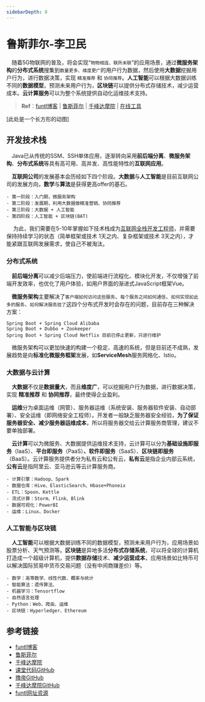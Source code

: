 ```yaml
---
sidebarDepth: 0
---
```


# 鲁斯菲尔-李卫民

​	　随着5G物联网的普及，将会实现“`物物相连、联所未联`”的应用场景，通过**微服务架构**的**分布式系统**搜集到`数量更多、维度更广`的用户行为数据，然后使用**大数据**挖掘用户行为，进行数据决策，实现 `精准推荐` 和 `协同推荐`。**人工智能**可以根据大数据训练不同的**数据模型**，预测未来用户行为，**区块链**可以提供分布式存储技术，减少运营成本。**云计算服务**可以为整个系统提供自动化运维技术支持。

> **Ref**：[funtl博客](https://www.funtl.com/zh/guide/) | [鲁斯菲尔](https://space.bilibili.com/31137138/channel/index) | [千峰达摩院](http://www.qfdmy.com/#/) | <a href="./introduce.html#在线工具" target="_blank">在线工具</a>



[此处是一个长方形的动图]



## 开发技术栈

​	　Java已从传统的SSM、SSH单体应用，逐渐转向采用**前后端分离**、**微服务架构**、**分布式系统**等具有高可用、高并发、高性能特性的**互联网应用**。

​	　**互联网公司**的发展基本会历经如下四个阶段。**大数据**与**人工智能**是目前互联网公司的发展方向，**数学**与**算法**是获得更高offer的基石。

```
- 第一阶段：入门期，微服务架构
- 第二阶段：发展期，利用大数据做精准营销、协同推荐
- 第三阶段：大数据 + 人工智能
- 第四阶段：人工智能 + 区块链(BAT)
```

​	　为此，我们需要在5-10年掌握如下技术栈成为[互联网全栈开发工程师](./introduce.md)，并需要保持持续学习的状态（简单框架或技术 1天之内、复杂框架或技术 3天之内），才能紧跟互联网发展需求，使自己不被淘汰。



### 分布式系统

​	　**前后端分离**可以减少后端压力，使前端进行流程化、模块化开发，不仅增强了前端开发效率，也优化了用户体验，如用户界面的渐进式JavaScript框架Vue。

​	　**微服务架构**主要解决了`客户端如何访问这些服务`、`每个服务之间如何通信`、`如何实现如此多的服务`、`如何解决服务挂了`这四个分布式开发时会存在的问题，目前存在三种解决方案：

```
Spring Boot + Spring Cloud Alibaba
Spring Boot + Dubbo + Zookeeper 
Spring Boot + Spring Cloud Netflix 目前已停止更新，只进行维护
```

​	　微服务架构可以更加快速的构建一个稳定、高速的系统，但是目前还不成熟，发展趋势是向**标准化微服务框架**发展，如**ServiceMesh**服务网格化、Istio。



### 大数据与云计算

​	　**大数据**不仅是**数据量大**，而且**维度广**，可以挖掘用户行为数据，进行数据决策，实现 **精准推荐** 和 **协同推荐**，最终使得企业盈利。

​	　**运维**分为桌面运维（网管）、服务器运维（系统安装、服务器软件安装、自动部署）、安全运维（即网络安全工程师）。开发者一般缺乏服务器安全经验，**为了保证服务器安全、减少服务器运维成本**，所以将服务器交给云计算服务商管理，建议不要单独部署。

​	　**云计算**可以为微服务、大数据提供运维技术支持，云计算可以分为**基础设施即服务**（IaaS）、**平台即服务**（PaaS）**、软件即服务**（SaaS）、**区块链即服务**（BaaS）。云计算服务提供者分为私有云和公有云，**私有云**是指企业内部云系统，**公有云**是指阿里云、亚马逊云等云计算服务商。

```
- 计算引擎：Hadoop、Spark
- 数据仓库：Hive、ElasticSearch、Hbase+Phoneix
- ETL：Spoon、Kettle
- 流式计算：Storm、Flink、Blink
- 数据可视化：PowerBI
- 运维：Linux、Docker
```



### 人工智能与区块链

​	　**人工智能**可以根据大数据训练不同的数据模型，预测未来用户行为，应用场景如股票分析、天气预测等。**区块链**是异地多活**分布式存储系统**，可以将全球的计算机打造成一个超级计算机，提供**数据存储**技术、**减少运营成本**，应用场景如比特币可以解决国际贸易中货币交易问题（没有中间商赚差价）等。

```
- 数学：高等数学、线性代数、概率与统计
- 智能算法：遗传算法、
- 机器学习：Tensortflow
- 自然语言处理
- Python：Web、爬虫、运维
- 区块链：Hyperledger、Ethereum
```



## 参考链接

- [funtl博客](https://www.funtl.com/zh/guide/) 
- [鲁斯菲尔](https://space.bilibili.com/31137138/channel/index) 
- [千峰达摩院](http://www.qfdmy.com/#/)
- [课堂代码GitHub](https://github.com/funtl)
- [撸帝GitHub](https://github.com/topsale)
- [千峰达摩院GitHub](https://github.com/qfdmy)
- [funtl网址资源](https://github.com/sh086/funtl/releases/tag/v1.0-funtl)